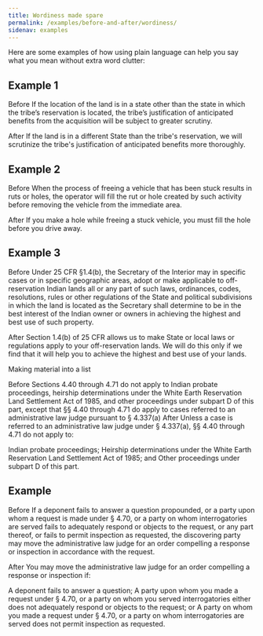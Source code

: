 ```yaml
---
title: Wordiness made spare
permalink: /examples/before-and-after/wordiness/
sidenav: examples
---
```


Here are some examples of how using plain language can help you say what you mean without extra word clutter:

## Example 1

Before
If the location of the land is in a state other than the state in which the tribe’s reservation is located, the tribe’s justification of anticipated benefits from the acquisition will be subject to greater scrutiny.

After
If the land is in a different State than the tribe's reservation, we will scrutinize the tribe's justification of anticipated benefits more thoroughly.

## Example 2

Before
When the process of freeing a vehicle that has been stuck results in ruts or holes, the operator will fill the rut or hole created by such activity before removing the vehicle from the immediate area.

After
If you make a hole while freeing a stuck vehicle, you must fill the hole before you drive away.

## Example 3

Before
Under 25 CFR §1.4(b), the Secretary of the Interior may in specific cases or in specific geographic areas, adopt or make applicable to off-reservation Indian lands all or any part of such laws, ordinances, codes, resolutions, rules or other regulations of the State and political subdivisions in which the land is located as the Secretary shall determine to be in the best interest of the Indian owner or owners in achieving the highest and best use of such property.

After
Section 1.4(b) of 25 CFR allows us to make State or local laws or regulations apply to your off-reservation lands. We will do this only if we find that it will help you to achieve the highest and best use of your lands.

Making material into a list

Before
Sections 4.40 through 4.71 do not apply to Indian probate proceedings, heirship determinations under the White Earth Reservation Land Settlement Act of 1985, and other proceedings under subpart D of this part, except that §§ 4.40 through 4.71 do apply to cases referred to an administrative law judge pursuant to § 4.337(a)
After
Unless a case is referred to an administrative law judge under § 4.337(a), §§ 4.40 through 4.71 do not apply to:

Indian probate proceedings;
Heirship determinations under the White Earth Reservation Land Settlement Act of 1985; and
Other proceedings under subpart D of this part.

## Example

Before
If a deponent fails to answer a question propounded, or a party upon whom a request is made under § 4.70, or a party on whom interrogatories are served fails to adequately respond or objects to the request, or any part thereof, or fails to permit inspection as requested, the discovering party may move the administrative law judge for an order compelling a response or inspection in accordance with the request.

After
You may move the administrative law judge for an order compelling a response or inspection if:

A deponent fails to answer a question;
A party upon whom you made a request under § 4.70, or a party on whom you served interrogatories either does not adequately respond or objects to the request; or
A party on whom you made a request under § 4.70, or a party on whom interrogatories are served does not permit inspection as requested.
